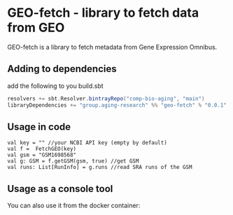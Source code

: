 GEO-fetch - library to fetch data from GEO
==========================================

GEO-fetch is a library to fetch metadata from Gene Expression Omnibus.

Adding to dependencies
----------------------

add the following to you build.sbt
```scala
resolvers += sbt.Resolver.bintrayRepo("comp-bio-aging", "main")
libraryDependencies += "group.aging-research" %% "geo-fetch" % "0.0.1"
```

Usage in code
-------------

```
val key = "" //your NCBI API key (empty by default)
val f =  FetchGEO(key)
val gsm = "GSM1698568"
val g: GSM = f.getGSM(gsm, true) //get GSM
val runs: List[RunInfo] = g.runs //read SRA runs of the GSM
```

Usage as a console tool
-----------------------

You can also use it from the docker container:
``` bash

```